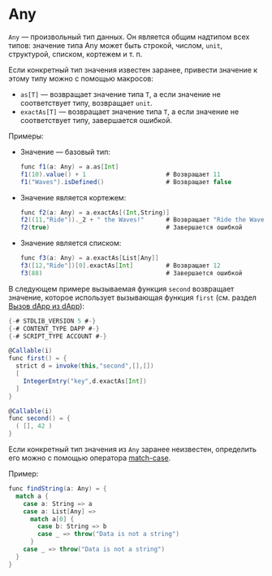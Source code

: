 # Any

`Any` — произвольный тип данных. Он является общим надтипом всех типов: значение типа Any может быть строкой, числом, `unit`, структурой, списком, кортежем и т. п.

Если конкретный тип значения известен заранее, привести значение к этому типу можно с помощью макросов:

* `as[T]` — возвращает значение типа `T`, а если значение не соответствует типу, возвращает `unit`.
* `exactAs[T]` — возвращает значение типа `T`, а если значение не соответствует типу, завершается ошибкой.

Примеры:

* Значение — базовый тип:

   ```scala
   func f1(a: Any) = a.as[Int]
   f1(10).value() + 1                      # Возвращает 11
   f1("Waves").isDefined()                 # Возвращает false
   ```

* Значение является кортежем:

   ```scala
   func f2(a: Any) = a.exactAs[(Int,String)]
   f2((11,"Ride"))._2 + " the Waves!"      # Возвращает "Ride the Waves!"
   f2(true)                                # Завершается ошибкой
   ```

* Значение является списком:

   ```scala
   func f3(a: Any) = a.exactAs[List[Any]]
   f3([12,"Ride"])[0].exactAs[Int]         # Возвращает 12
   f3(88)                                  # Завершается ошибкой
   ```

В следующем примере вызываемая функция `second` возвращает значение, которое использует вызывающая функция `first` (см. раздел [Вызов dApp из dApp](/ru/ride/advanced/dapp-to-dapp)):

```scala
{-# STDLIB_VERSION 5 #-}
{-# CONTENT_TYPE DAPP #-}
{-# SCRIPT_TYPE ACCOUNT #-}

@Callable(i)
func first() = {
  strict d = invoke(this,"second",[],[])
  [
    IntegerEntry("key",d.exactAs[Int])
  ]
}

@Callable(i)
func second() = {
  ( [], 42 )
}
```

Если конкретный тип значения из `Any` заранее неизвестен, определить его можно с помощью оператора [match-case](/ru/ride/operators/match-case).

Пример:

```scala
func findString(a: Any) = {
  match a {
    case a: String => a
    case a: List[Any] =>
      match a[0] {
        case b: String => b
        case _ => throw("Data is not a string")
      }
    case _ => throw("Data is not a string")
  }
}
```
